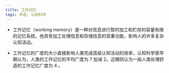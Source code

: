 ```yaml
---
title: 工作记忆
tags: 术语, 认知科学
---
```


- 工作记忆（working memory）是一种对信息进行暂时加工和贮存的容量有限的记忆系统，他具有加工处理信息和存储信息的双重功能，影响人的许多复杂认知活动。

- 工作记忆的广度的大小直接影响人类完成高级认知活动的效率，认知科学家早期认为，人类的工作记忆的平均广度为 7 加减 2。近期则认为一般人类处理舒适的工作记忆广度为 4 。
